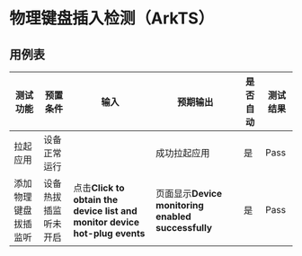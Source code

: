 # 物理键盘插入检测（ArkTS）

## 用例表

| 测试功能       | 预置条件       | 输入                     | 预期输出             | 是否自动 | 测试结果 |
|------------|------------|------------------------|------------------|------|------|
| 拉起应用       | 设备正常运行     |                        | 成功拉起应用           | 是    | Pass |
| 添加物理键盘拔插监听 | 设备热拔插监听未开启 | 点击**Click to obtain the device list and monitor device hot-plug events** | 页面显示**Device monitoring enabled successfully** | 是    | Pass |

